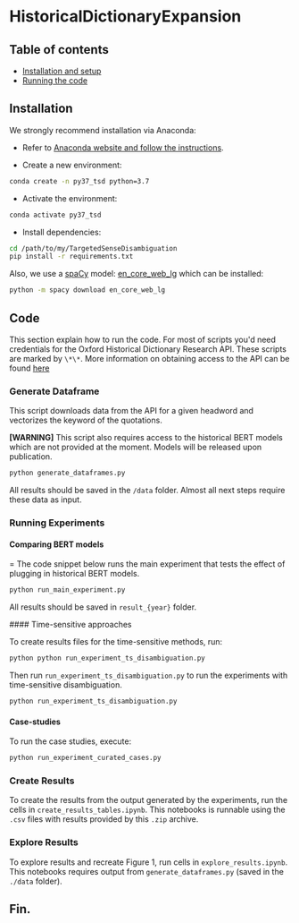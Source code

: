 # HistoricalDictionaryExpansion

Table of contents
-----------------
- [Installation and setup](#installation)
- [Running the code](#code)

## Installation

We strongly recommend installation via Anaconda:

* Refer to [Anaconda website and follow the instructions](https://docs.anaconda.com/anaconda/install/).

* Create a new environment:

```bash
conda create -n py37_tsd python=3.7
```

* Activate the environment:

```bash
conda activate py37_tsd
```

* Install dependencies:

```bash
cd /path/to/my/TargetedSenseDisambiguation
pip install -r requirements.txt
```

Also, we use a [spaCy](https://spacy.io/) model: [en_core_web_lg](https://spacy.io/models/en#en_core_web_lg) which can be installed:

```bash
python -m spacy download en_core_web_lg
```

## Code

This section explain how to run the code. For most of scripts you'd need credentials for the Oxford Historical Dictionary Research API. These scripts are marked by `\*\*`. More information on obtaining access to the API can be found [here](https://languages.oup.com/research/oed-researcher-api/)

### Generate Dataframe

This script downloads data from the API for a given headword and vectorizes the keyword of the quotations.

**[WARNING]** This script also requires access to the historical BERT models which are not provided at the moment. Models will be released upon publication.

```python
python generate_dataframes.py
```

All results should be saved in the `/data` folder. Almost all next steps require these data as input.

### Running Experiments

#### Comparing BERT models
=
The code snippet below runs the main experiment that tests the effect of plugging in historical BERT models.

```python
python run_main_experiment.py 
```


All results should be saved in `result_{year}` folder.

#### Time-sensitive approaches

To create results files for the time-sensitive methods, run:

```python
python python run_experiment_ts_disambiguation.py
```

Then run `run_experiment_ts_disambiguation.py` to run the experiments with time-sensitive disambiguation.

```python
python run_experiment_ts_disambiguation.py
```

#### Case-studies

To run the case studies, execute:

```python
python run_experiment_curated_cases.py 
```

### Create Results

To create the results from the output generated by the experiments, run the cells in `create_results_tables.ipynb`. This notebooks is runnable using the `.csv` files with results provided by this `.zip` archive.

### Explore Results

To explore results and recreate Figure 1, run cells in `explore_results.ipynb`. This notebooks requires output from `generate_dataframes.py` (saved in the `./data` folder).

## Fin.
